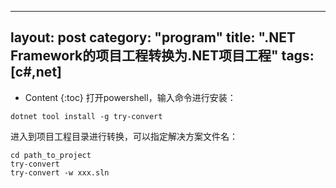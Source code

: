 ﻿---

layout:		post
category:	"program"
title:		".NET Framework的项目工程转换为.NET项目工程"
tags:		[c#,net]
---
- Content
{:toc}
打开powershell，输入命令进行安装：

```
dotnet tool install -g try-convert
```



进入到项目工程目录进行转换，可以指定解决方案文件名：

```
cd path_to_project
try-convert
try-convert -w xxx.sln
```




